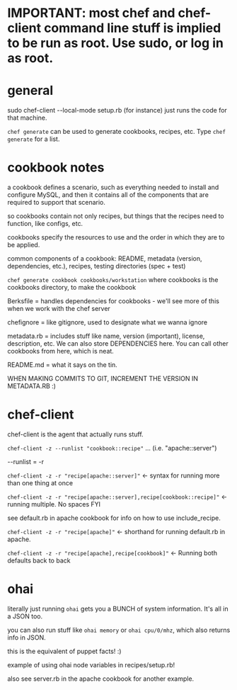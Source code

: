 # IMPORTANT: most chef and chef-client command line stuff is implied to be run as root. Use sudo, or log in as root.

# general

sudo chef-client --local-mode setup.rb (for instance) just runs the code for that machine.

`chef generate` can be used to generate cookbooks, recipes, etc. Type `chef generate` for a list.

# cookbook notes

a cookbook defines a scenario, such as everything needed to install and configure MySQL, and then it contains all of the components that are required to support that scenario.

so cookbooks contain not only recipes, but things that the recipes need to function, like configs, etc.

cookbooks specify the resources to use and the order in which they are to be applied.

common components of a cookbook: README, metadata (version, dependencies, etc.), recipes, testing directories (spec + test)

`chef generate cookbook cookbooks/workstation` where cookbooks is the cookbooks directory, to make the cookbook

Berksfile = handles dependencies for cookbooks - we'll see more of this when we work with the chef server

chefignore = like gitignore, used to designate what we wanna ignore

metadata.rb = includes stuff like name, version (important), license, description, etc. We can also store DEPENDENCIES here. You can call other cookbooks from here, which is neat.

README.md = what it says on the tin.

WHEN MAKING COMMITS TO GIT, INCREMENT THE VERSION IN METADATA.RB :)

# chef-client

chef-client is the agent that actually runs stuff.

`chef-client -z --runlist "cookbook::recipe"` ... (i.e. "apache::server")

--runlist = -r

`chef-client -z -r "recipe[apache::server]"` <- syntax for running more than one thing at once

`chef-client -z -r "recipe[apache::server],recipe[cookbook::recipe]"` <- running multiple. No spaces FYI

see default.rb in apache cookbook for info on how to use include_recipe.

`chef-client -z -r "recipe[apache]"` <- shorthand for running default.rb in apache.

`chef-client -z -r "recipe[apache],recipe[cookbook]"` <- Running both defaults back to back

# ohai

literally just running `ohai` gets you a BUNCH of system information. It's all in a JSON too.

you can also run stuff like `ohai memory` or `ohai cpu/0/mhz`, which also returns info in JSON.

this is the equivalent of puppet facts! :)

example of using ohai node variables in recipes/setup.rb!

also see server.rb in the apache cookbook for another example.
